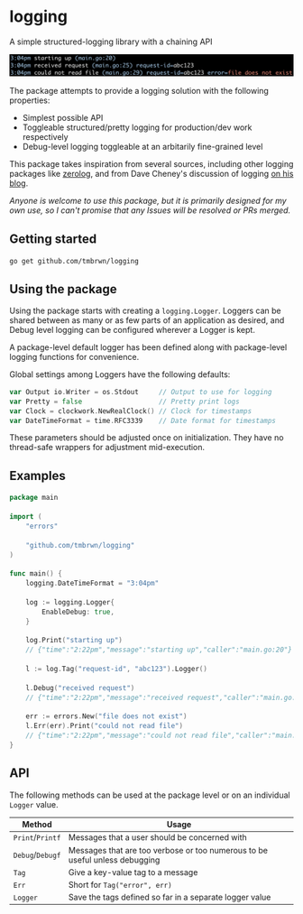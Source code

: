 # logging
A simple structured-logging library with a chaining API

![example](example.png)

The package attempts to provide a logging solution with the following properties:
- Simplest possible API
- Toggleable structured/pretty logging for production/dev work respectively
- Debug-level logging toggleable at an arbitarily fine-grained level

This package takes inspiration from several sources, including other logging packages like [zerolog](https://github.com/rs/zerolog), and from Dave Cheney's discussion of logging [on his blog](https://dave.cheney.net/2015/11/05/lets-talk-about-logging).

_Anyone is welcome to use this package, but it is primarily designed for my own use, so I can't promise that any Issues will be resolved or PRs merged._

## Getting started
```go get github.com/tmbrwn/logging```

## Using the package
Using the package starts with creating a `logging.Logger`. Loggers can be shared between as many or as few parts of an application as desired, and Debug level logging can be configured wherever a Logger is kept.

A package-level default logger has been defined along with package-level logging functions for convenience.

Global settings among Loggers have the following defaults:
```go
var Output io.Writer = os.Stdout     // Output to use for logging
var Pretty = false                   // Pretty print logs
var Clock = clockwork.NewRealClock() // Clock for timestamps
var DateTimeFormat = time.RFC3339    // Date format for timestamps
```

These parameters should be adjusted once on initialization. They have no thread-safe wrappers for adjustment mid-execution.

## Examples
```go
package main

import (
	"errors"

	"github.com/tmbrwn/logging"
)

func main() {
	logging.DateTimeFormat = "3:04pm"

	log := logging.Logger{
		EnableDebug: true,
	}

	log.Print("starting up")
	// {"time":"2:22pm","message":"starting up","caller":"main.go:20"}

	l := log.Tag("request-id", "abc123").Logger()

	l.Debug("received request")
	// {"time":"2:22pm","message":"received request","caller":"main.go:17","request-id":"abc123",}

	err := errors.New("file does not exist")
	l.Err(err).Print("could not read file")
	// {"time":"2:22pm","message":"could not read file","caller":"main.go:26","request-id":"abc123","error":"file does not exist"}
}
```

## API
The following methods can be used at the package level or on an individual `Logger` value.


| Method           | Usage                                                                       |
|------------------|-----------------------------------------------------------------------------|
| `Print`/`Printf` | Messages that a user should be concerned with                               |
| `Debug`/`Debugf` | Messages that are too verbose or too numerous to be useful unless debugging |
| `Tag`            | Give a key-value tag to a message                                           |
| `Err`            | Short for `Tag("error", err)`                                               |
| `Logger`         | Save the tags defined so far in a separate logger value                     |
